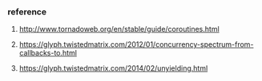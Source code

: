 


### reference
1. http://www.tornadoweb.org/en/stable/guide/coroutines.html

2. https://glyph.twistedmatrix.com/2012/01/concurrency-spectrum-from-callbacks-to.html
3. https://glyph.twistedmatrix.com/2014/02/unyielding.html

